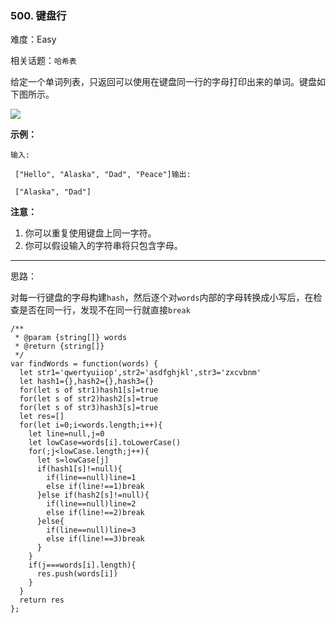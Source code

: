 ### 500. 键盘行

难度：Easy

相关话题：`哈希表`

给定一个单词列表，只返回可以使用在键盘同一行的字母打印出来的单词。键盘如下图所示。



![](https://assets.leetcode-cn.com/aliyun-lc-upload/uploads/2018/10/12/keyboard.png)




**示例：** 

```
输入:

 ["Hello", "Alaska", "Dad", "Peace"]输出:

 ["Alaska", "Dad"]
```


**注意：** 

1. 你可以重复使用键盘上同一字符。
2. 你可以假设输入的字符串将只包含字母。




-----

思路：

对每一行键盘的字母构建`hash`，然后逐个对`words`内部的字母转换成小写后，在检查是否在同一行，发现不在同一行就直接`break`
```
/**
 * @param {string[]} words
 * @return {string[]}
 */
var findWords = function(words) {
  let str1='qwertyuiiop',str2='asdfghjkl',str3='zxcvbnm'
  let hash1={},hash2={},hash3={}
  for(let s of str1)hash1[s]=true
  for(let s of str2)hash2[s]=true
  for(let s of str3)hash3[s]=true
  let res=[]
  for(let i=0;i<words.length;i++){
    let line=null,j=0
    let lowCase=words[i].toLowerCase()
    for(;j<lowCase.length;j++){
      let s=lowCase[j]
      if(hash1[s]!=null){
        if(line==null)line=1
        else if(line!==1)break
      }else if(hash2[s]!=null){
        if(line==null)line=2
        else if(line!==2)break
      }else{
        if(line==null)line=3
        else if(line!==3)break
      }
    }
    if(j===words[i].length){
      res.push(words[i])
    }
  }
  return res
};
```

